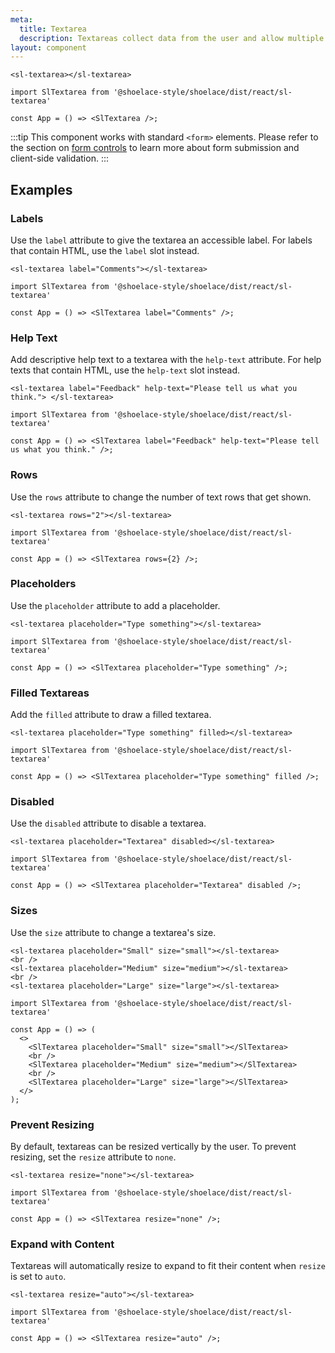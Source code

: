 ```yaml
---
meta:
  title: Textarea
  description: Textareas collect data from the user and allow multiple lines of text.
layout: component
---
```


```html:preview
<sl-textarea></sl-textarea>
```

```jsx:react
import SlTextarea from '@shoelace-style/shoelace/dist/react/sl-textarea'

const App = () => <SlTextarea />;
```

:::tip
This component works with standard `<form>` elements. Please refer to the section on [form controls](/getting-started/form-controls) to learn more about form submission and client-side validation.
:::

## Examples

### Labels

Use the `label` attribute to give the textarea an accessible label. For labels that contain HTML, use the `label` slot instead.

```html:preview
<sl-textarea label="Comments"></sl-textarea>
```

```jsx:react
import SlTextarea from '@shoelace-style/shoelace/dist/react/sl-textarea'

const App = () => <SlTextarea label="Comments" />;
```

### Help Text

Add descriptive help text to a textarea with the `help-text` attribute. For help texts that contain HTML, use the `help-text` slot instead.

```html:preview
<sl-textarea label="Feedback" help-text="Please tell us what you think."> </sl-textarea>
```

```jsx:react
import SlTextarea from '@shoelace-style/shoelace/dist/react/sl-textarea'

const App = () => <SlTextarea label="Feedback" help-text="Please tell us what you think." />;
```

### Rows

Use the `rows` attribute to change the number of text rows that get shown.

```html:preview
<sl-textarea rows="2"></sl-textarea>
```

```jsx:react
import SlTextarea from '@shoelace-style/shoelace/dist/react/sl-textarea'

const App = () => <SlTextarea rows={2} />;
```

### Placeholders

Use the `placeholder` attribute to add a placeholder.

```html:preview
<sl-textarea placeholder="Type something"></sl-textarea>
```

```jsx:react
import SlTextarea from '@shoelace-style/shoelace/dist/react/sl-textarea'

const App = () => <SlTextarea placeholder="Type something" />;
```

### Filled Textareas

Add the `filled` attribute to draw a filled textarea.

```html:preview
<sl-textarea placeholder="Type something" filled></sl-textarea>
```

```jsx:react
import SlTextarea from '@shoelace-style/shoelace/dist/react/sl-textarea'

const App = () => <SlTextarea placeholder="Type something" filled />;
```

### Disabled

Use the `disabled` attribute to disable a textarea.

```html:preview
<sl-textarea placeholder="Textarea" disabled></sl-textarea>
```

```jsx:react
import SlTextarea from '@shoelace-style/shoelace/dist/react/sl-textarea'

const App = () => <SlTextarea placeholder="Textarea" disabled />;
```

### Sizes

Use the `size` attribute to change a textarea's size.

```html:preview
<sl-textarea placeholder="Small" size="small"></sl-textarea>
<br />
<sl-textarea placeholder="Medium" size="medium"></sl-textarea>
<br />
<sl-textarea placeholder="Large" size="large"></sl-textarea>
```

```jsx:react
import SlTextarea from '@shoelace-style/shoelace/dist/react/sl-textarea'

const App = () => (
  <>
    <SlTextarea placeholder="Small" size="small"></SlTextarea>
    <br />
    <SlTextarea placeholder="Medium" size="medium"></SlTextarea>
    <br />
    <SlTextarea placeholder="Large" size="large"></SlTextarea>
  </>
);
```

### Prevent Resizing

By default, textareas can be resized vertically by the user. To prevent resizing, set the `resize` attribute to `none`.

```html:preview
<sl-textarea resize="none"></sl-textarea>
```

```jsx:react
import SlTextarea from '@shoelace-style/shoelace/dist/react/sl-textarea'

const App = () => <SlTextarea resize="none" />;
```

### Expand with Content

Textareas will automatically resize to expand to fit their content when `resize` is set to `auto`.

```html:preview
<sl-textarea resize="auto"></sl-textarea>
```

```jsx:react
import SlTextarea from '@shoelace-style/shoelace/dist/react/sl-textarea'

const App = () => <SlTextarea resize="auto" />;
```
